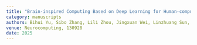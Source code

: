 ```yaml
---
title: "Brain-inspired Computing Based on Deep Learning for Human-computer Interaction: A Review"
category: manuscripts
authors: Bihui Yu, Sibo Zhang, Lili Zhou, Jingxuan Wei, Linzhuang Sun, Liping Bu
venue: Neurocomputing, 130928
date: 2025
---
```

